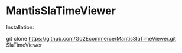 # MantisSlaTimeViewer

Installation:

git clone https://github.com/Go2Ecommerce/MantisSlaTimeViewer.git SlaTimeViewer
